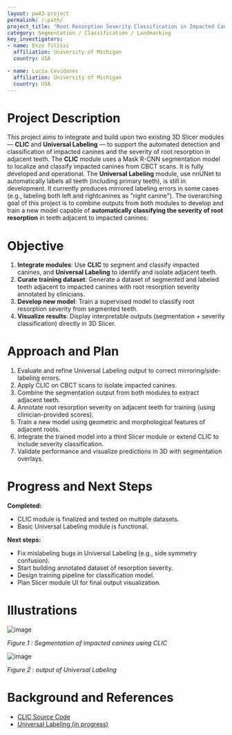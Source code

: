 ```yaml
---
layout: pw43-project
permalink: /:path/
project_title: "Root Resorption Severity Classification in Impacted Canine Cases Using CLIC and Universal Tooth Labeling"
category: Segmentation / Classification / Landmarking
key_investigators:
- name: Enzo Tulissi
  affiliation: University of Michigan
  country: USA

- name: Lucia Cevidanes
  affiliation: University of Michigan
  country: USA
---
```


# Project Description

This project aims to integrate and build upon two existing 3D Slicer modules — **CLIC** and **Universal Labeling** — to support the automated detection and classification of impacted canines and the severity of root resorption in adjacent teeth.
The **CLIC** module uses a Mask R-CNN segmentation model to localize and classify impacted canines from CBCT scans. It is fully developed and operational.
The **Universal Labeling** module, use nnUNet to automatically labels all teeth (including primary teeth), is still in development. It currently produces mirrored labeling errors in some cases (e.g., labeling both left and rightcanines as "right canine").
The overarching goal of this project is to combine outputs from both modules to develop and train a new model capable of **automatically classifying the severity of root resorption** in teeth adjacent to impacted canines.

# Objective

1. **Integrate modules**: Use **CLIC** to segment and classify impacted canines, and **Universal Labeling** to identify and isolate adjacent teeth.
2. **Curate training dataset**: Generate a dataset of segmented and labeled teeth adjacent to impacted canines with root resorption severity annotated by clinicians.
3. **Develop new model**: Train a supervised model to classify root resorption severity from segmented teeth.
4. **Visualize results**: Display interpretable outputs (segmentation + severity classification) directly in 3D Slicer.

# Approach and Plan

1. Evaluate and refine Universal Labeling output to correct mirroring/side-labeling errors.
2. Apply CLIC on CBCT scans to isolate impacted canines.
3. Combine the segmentation output from both modules to extract adjacent teeth.
4. Annotate root resorption severity on adjacent teeth for training (using clinician-provided scores).
5. Train a new model using geometric and morphological features of adjacent roots.
6. Integrate the trained model into a third Slicer module or extend CLIC to include severity classification.
7. Validate performance and visualize predictions in 3D with segmentation overlays.

# Progress and Next Steps

**Completed:**
- CLIC module is finalized and tested on multiple datasets.
- Basic Universal Labeling module is functional.

**Next steps:**
- Fix mislabeling bugs in Universal Labeling (e.g., side symmetry confusion).
- Start building annotated dataset of resorption severity.
- Design training pipeline for classification model.
- Plan Slicer module UI for final output visualization.

# Illustrations
![image](https://github.com/user-attachments/assets/28abe255-b5ab-427e-9ef9-d2210e95dca0)


*Figure 1 : Segmentation of impacted canines using CLIC*

![image](https://github.com/user-attachments/assets/8b28c37e-53e0-4799-a18e-a7ec3777b6f2)

*Figure 2 : output of Universal Labeling*

# Background and References

- [CLIC Source Code](https://github.com/DCBIA-OrthoLab/SlicerAutomatedDentalTools/tree/main/CLIC)
- [Universal Labeling (in progress)](https://github.com/DCBIA-OrthoLab/SlicerAutomatedDentalTools/tree/main/CLIC/BATCHDENTALSEG)


